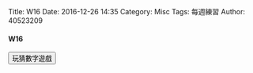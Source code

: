 Title: W16 
Date: 2016-12-26 14:35
Category: Misc
Tags: 每週練習
Author: 40523209

<h4>W16</h4>

<!-- PELICAN_END_SUMMARY -->

<!-- 導入 Brython 標準程式庫 -->

<script type="text/javascript" 
    src="https://cdn.rawgit.com/brython-dev/brython/master/www/src/brython_dist.js">
</script>

<!-- 啟動 Brython -->

<script>
window.onload=function(){
brython(1);
}
</script>

<!-- 以下實際利用  Brython 畫圖 -->

<div id="con"></div>
<script type="text/python3">
from browser import alert
from browser import document
from browser import html
import random
#print("test")
#alert("test")
con1 = document["con"]
con2 = document["con"]
#import random 
#1.利用亂數模組產生標準答案
#標準答案 = random.randint(1, 100)

#2.取得使用者所猜的整數(可以使用 try except 防止輸入非整數)
#3.根據使用者與標準答案比較大小,並且回應提示字串
'''4.假如利用 while 迴圈,可以在使用者沒有猜對之前繼續輸入,並累計猜題次數
'''
con1 <= str(標準答案)
'''
try:
    for i in range(1):
        #con1 <= "test"+"<br />"
        yourInput=int(input("請輸入一個整數!"))  
        #con1 <="test"+html.BR()
        output = yourInput + 1
        con1 <="你輸入的整數加上1之後,為"+str(output)
except:
     con1 <="拜託請輸入整數!"
'''
def b1(e):
    alert("")
document["b1"].bind("click",b1)

#coding: utf-8
# 猜數字遊戲
import random
   
標準答案 = random.randint(1, 100)
你猜的數字 = int(input("請輸入您所猜的整數:"))
猜測次數 = 1
while 標準答案 != 你猜的數字:
    if 標準答案 < 你猜的數字:
        print("太大了，再猜一次 :)加油")
    else:
        print("太小了，再猜一次 :)加油")
    你猜的數字 = int(input("請輸入您所猜的整數:"))
    猜測次數 += 1
   
print1("猜對了！總共猜了", 猜測次數, "次")
con2 <= print1("猜對了！總共猜了", 猜測次數, "次")

</script>
<button id ="b1">玩猜數字遊戲</button>
